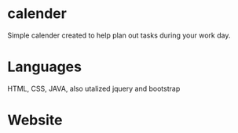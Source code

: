 # calender

Simple calender created to help plan out tasks during your work day. 

# Languages

HTML, CSS, JAVA, also utalized jquery and bootstrap

# Website 
